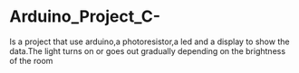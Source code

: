 # Arduino_Project_C-
Is a project that use arduino,a photoresistor,a led and a display to show the data.The light turns on or goes out gradually depending on the brightness of the room 
